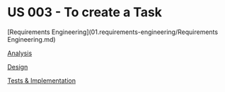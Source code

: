 # US 003 - To create a Task 

[Requirements Engineering](01.requirements-engineering/Requirements Engineering.md)

[Analysis](02.analysis/Analysis.md)

[Design](03.design/Design.md)

[Tests & Implementation ](04.tests-and-implementation/Readme.md)
